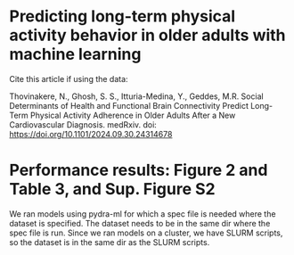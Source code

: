 # Predicting long-term physical activity behavior in older adults with machine learning 
Cite this article if using the data: 

Thovinakere, N., Ghosh, S. S., Itturia-Medina, Y., Geddes, M.R. Social Determinants of Health and Functional Brain Connectivity Predict Long-Term Physical Activity Adherence in Older Adults After a New Cardiovascular Diagnosis. medRxiv. doi: https://doi.org/10.1101/2024.09.30.24314678

# Performance results: Figure 2 and Table 3, and Sup. Figure S2

We ran models using pydra-ml for which a spec file is needed where the dataset is specified. The dataset needs to be in the same dir where the spec file is run. Since we ran models on a cluster, we have SLURM scripts, so the dataset is in the same dir as the SLURM scripts.
